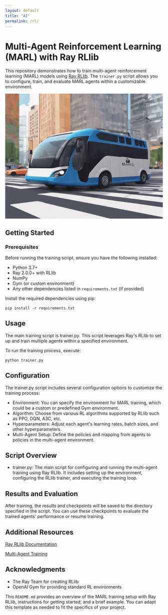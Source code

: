 ```yaml
---
layout: default
title: "AI"
permalink: /rl/
---
```


# Multi-Agent Reinforcement Learning (MARL) with Ray RLlib

This repository demonstrates how to train multi-agent reinforcement learning (MARL) models using [Ray RLlib](https://docs.ray.io/en/latest/rllib.html). The `trainer.py` script allows you to configure, train, and evaluate MARL agents within a customizable environment.

<img src="https://raw.githubusercontent.com/chrisjcc/ReplicantDriveSim/main/External/images/marl-logo.png" alt="MARL LOGO" width="800" height="400">

## Getting Started

### Prerequisites

Before running the training script, ensure you have the following installed:

- Python 3.7+
- Ray 2.0.0+ with RLlib
- NumPy
- Gym (or custom environment)
- Any other dependencies listed in `requirements.txt` (if provided)

Install the required dependencies using pip:

```shell
pip install -r requirements.txt
```

## Usage
The main training script is trainer.py. This script leverages Ray's RLlib to set up and train multiple agents within a specified environment.

To run the training process, execute:
```shell
python trainer.py
```

## Configuration
The trainer.py script includes several configuration options to customize the training process:

- Environment: You can specify the environment for MARL training, which could be a custom or predefined Gym environment.
- Algorithm: Choose from various RL algorithms supported by RLlib such as PPO, DQN, A3C, etc.
- Hyperparameters: Adjust each agent's learning rates, batch sizes, and other hyperparameters.
- Multi-Agent Setup: Define the policies and mapping from agents to policies in the multi-agent environment.

## Script Overview
- trainer.py: The main script for configuring and running the multi-agent training using Ray RLlib. It includes setting up the environment, configuring the RLlib trainer, and executing the training loop.


## Results and Evaluation
After training, the results and checkpoints will be saved to the directory specified in the script. You can use these checkpoints to evaluate the trained agents' performance or resume training.

## Additional Resources
[Ray RLlib Documentation](https://docs.ray.io/en/latest/rllib/index.html)

[Multi-Agent Training](https://marllib.readthedocs.io/en/latest/index.html)


## Acknowledgments
- The Ray Team for creating RLlib
- OpenAI Gym for providing standard RL environments


This `README.md` provides an overview of the MARL training setup with Ray RLlib, instructions for getting started, and a brief example. You can adapt this template as needed to fit the specifics of your project.
